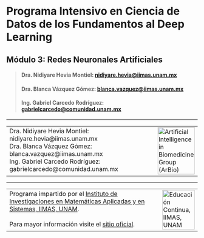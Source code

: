 # Programa Intensivo en Ciencia de Datos de los Fundamentos al Deep Learning

## Módulo 3: Redes Neuronales Artificiales 

>#### Dra. Nidiyare Hevia Montiel: nidiyare.hevia@iimas.unam.mx
>#### Dra. Blanca Vázquez Gómez: blanca.vazquez@iimas.unam.mx
>#### Ing. Gabriel Carcedo Rodríguez: gabrielcarcedo@comunidad.unam.mx

---

<table>
  <tr>
    <td width="80%" valign="top">
      <!-- Content for Column 1 -->
      Dra. Nidiyare Hevia Montiel: nidiyare.hevia@iimas.unam.mx
      <br>
      Dra. Blanca Vázquez Gómez: blanca.vazquez@iimas.unam.mx
      <br>
      Ing. Gabriel Carcedo Rodríguez: gabrielcarcedo@comunidad.unam.mx
    </td>
    <td width="20%" valign="top">
      <!-- Content for Column 2 -->
      <img src="https://arbioiimas.github.io/ArBio/images/logo_arbio.png" alt="Artificial Intelligence in Biomedicine Group (ArBio)" style="width:100%; height:auto;">
    </td>
  </tr>
</table>


---

<table>
  <tr>
    <td width="80%" valign="top">
      <!-- Content for Column 1 -->
      Programa impartido por el <a href="https://www.iimas.unam.mx/">Instituto de Investigaciones en Matemáticas Aplicadas y en Sistemas, IIMAS, UNAM</a>.
      <br>
      <br>
      Para mayor información visite el <a href="https://www.iimas.unam.mx/educacioncontinua/curso_deep_learning.html">sitio oficial</a>.
    </td>
    <td width="20%" valign="top">
      <!-- Content for Column 2 -->
      <img src="https://www.iimas.unam.mx/educacioncontinua/images/logo.svg" alt="Educación Continua, IIMAS, UNAM" style="width:100%; height:auto;">
    </td>
  </tr>
</table>
